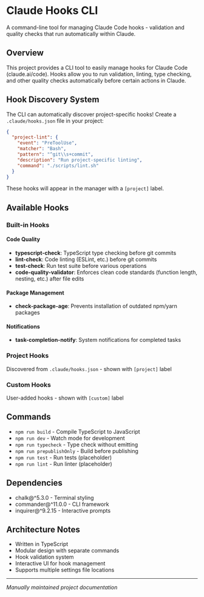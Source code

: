 # Claude Hooks CLI

A command-line tool for managing Claude Code hooks - validation and quality checks that run automatically within Claude.

## Overview
This project provides a CLI tool to easily manage hooks for Claude Code (claude.ai/code). Hooks allow you to run validation, linting, type checking, and other quality checks automatically before certain actions in Claude.

## Hook Discovery System
The CLI can automatically discover project-specific hooks! Create a `.claude/hooks.json` file in your project:

```json
{
  "project-lint": {
    "event": "PreToolUse",
    "matcher": "Bash",
    "pattern": "^git\\s+commit",
    "description": "Run project-specific linting",
    "command": "./scripts/lint.sh"
  }
}
```

These hooks will appear in the manager with a `[project]` label.

## Available Hooks

### Built-in Hooks
#### Code Quality
- **typescript-check**: TypeScript type checking before git commits
- **lint-check**: Code linting (ESLint, etc.) before git commits  
- **test-check**: Run test suite before various operations
- **code-quality-validator**: Enforces clean code standards (function length, nesting, etc.) after file edits

#### Package Management
- **check-package-age**: Prevents installation of outdated npm/yarn packages

#### Notifications
- **task-completion-notify**: System notifications for completed tasks

### Project Hooks
Discovered from `.claude/hooks.json` - shown with `[project]` label

### Custom Hooks
User-added hooks - shown with `[custom]` label

## Commands
- `npm run build` - Compile TypeScript to JavaScript
- `npm run dev` - Watch mode for development
- `npm run typecheck` - Type check without emitting
- `npm run prepublishOnly` - Build before publishing
- `npm run test` - Run tests (placeholder)
- `npm run lint` - Run linter (placeholder)

## Dependencies
- chalk@^5.3.0 - Terminal styling
- commander@^11.0.0 - CLI framework
- inquirer@^9.2.15 - Interactive prompts

## Architecture Notes
- Written in TypeScript
- Modular design with separate commands
- Hook validation system
- Interactive UI for hook management
- Supports multiple settings file locations

---
_Manually maintained project documentation_